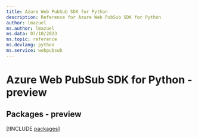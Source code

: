 ```yaml
---
title: Azure Web PubSub SDK for Python
description: Reference for Azure Web PubSub SDK for Python
author: lmazuel
ms.author: lmazuel
ms.data: 07/10/2023
ms.topic: reference
ms.devlang: python
ms.service: webpubsub
---
```

# Azure Web PubSub SDK for Python - preview
## Packages - preview
[!INCLUDE [packages](web-pubsub-index.md)]